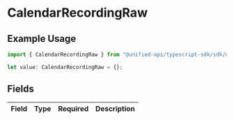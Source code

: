 # CalendarRecordingRaw

## Example Usage

```typescript
import { CalendarRecordingRaw } from "@unified-api/typescript-sdk/sdk/models/shared";

let value: CalendarRecordingRaw = {};
```

## Fields

| Field       | Type        | Required    | Description |
| ----------- | ----------- | ----------- | ----------- |